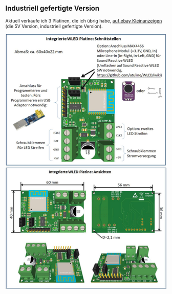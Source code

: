 ## Industriell gefertigte Version ##
Aktuell verkaufe ich 3 Platinen, die ich übrig habe,   [auf ebay Kleinanzeigen](https://www.ebay-kleinanzeigen.de/s-anzeige/led-steuerung-mit-wled-sw-u-a-fuer-tv-ambilight-hyperion/1857468444-168-16390) (die 5V Version, industriell gefertigte Version).

<img src="schnittstellen.jpg" width="600" />
<img src="ansichten.jpg" width="600" />

